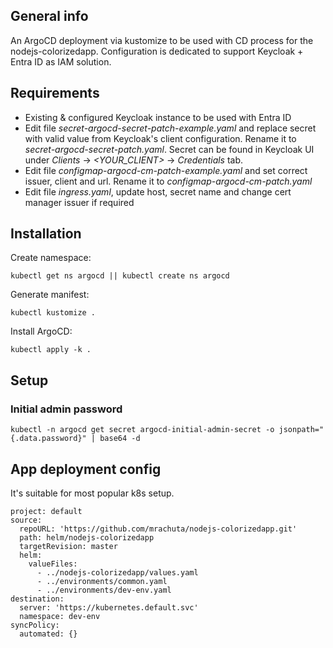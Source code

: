 ## General info
An ArgoCD deployment via kustomize to be used with CD process for the nodejs-colorizedapp.
Configuration is dedicated to support Keycloak + Entra ID as IAM solution.

## Requirements
* Existing & configured Keycloak instance to be used with Entra ID
* Edit file *secret-argocd-secret-patch-example.yaml* and replace secret with valid value from Keycloak's client configuration. Rename it to *secret-argocd-secret-patch.yaml*. Secret can be found in Keycloak UI under *Clients* -> *<YOUR_CLIENT>* -> *Credentials* tab.
* Edit file *configmap-argocd-cm-patch-example.yaml* and set correct issuer, client and url. Rename it to *configmap-argocd-cm-patch.yaml*
* Edit file *ingress.yaml*, update host, secret name and change cert manager issuer if required

## Installation
Create namespace:
```
kubectl get ns argocd || kubectl create ns argocd
```
Generate manifest:
```
kubectl kustomize .
```
Install ArgoCD:
```
kubectl apply -k .
```
## Setup

### Initial admin password
```
kubectl -n argocd get secret argocd-initial-admin-secret -o jsonpath="{.data.password}" | base64 -d
```

## App deployment config
It's suitable for most popular k8s setup.

```
project: default
source:
  repoURL: 'https://github.com/mrachuta/nodejs-colorizedapp.git'
  path: helm/nodejs-colorizedapp
  targetRevision: master
  helm:
    valueFiles:
      - ../nodejs-colorizedapp/values.yaml
      - ../environments/common.yaml
      - ../environments/dev-env.yaml
destination:
  server: 'https://kubernetes.default.svc'
  namespace: dev-env
syncPolicy:
  automated: {}

```
